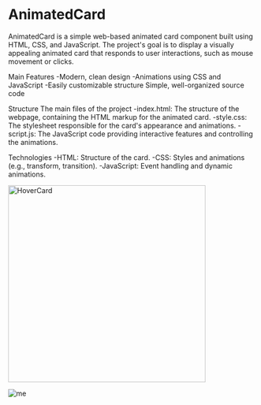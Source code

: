 # AnimatedCard

AnimatedCard is a simple web-based animated card component built using HTML, CSS, and JavaScript. 
The project's goal is to display a visually appealing animated card that responds to user interactions, such as mouse movement or clicks.

Main Features
    -Modern, clean design
    -Animations using CSS and JavaScript
    -Easily customizable structure
    Simple, well-organized source code

Structure
The main files of the project
    -index.html: The structure of the webpage, containing the HTML markup for the animated card.
    -style.css: The stylesheet responsible for the card's appearance and animations.
    -script.js: The JavaScript code providing interactive features and controlling the animations.

Technologies
    -HTML: Structure of the card.
    -CSS: Styles and animations (e.g., transform, transition).
    -JavaScript: Event handling and dynamic animations.

<img src="https://raw.githubusercontent.com/Csengeee/AnimatedCard/main/hovercard.gif" width="400" alt="HoverCard" />

![me](https://github.com/Csengeee/HoverCard/blob/main/gif/hovercard.gif)
